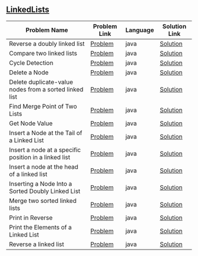 ## [LinkedLists](https://www.hackerrank.com/domains/data-structures/linked-lists)

|Problem Name|Problem Link|Language|Solution Link|
---|---|---|---
|Reverse a doubly linked list|[Problem](https://www.hackerrank.com/challenges/reverse-a-doubly-linked-list/problem)|java|[Solution](./Reverseadoublylinkedlist.java)|
|Compare two linked lists|[Problem](https://www.hackerrank.com/challenges/compare-two-linked-lists/problem)|java|[Solution](./Comparetwolinkedlists.java)|
|Cycle Detection|[Problem](https://www.hackerrank.com/challenges/detect-whether-a-linked-list-contains-a-cycle/problem)|java|[Solution](./CycleDetection.java)|
|Delete a Node|[Problem](https://www.hackerrank.com/challenges/delete-a-node-from-a-linked-list/problem)|java|[Solution](./DeleteaNode.java)|
|Delete duplicate-value nodes from a sorted linked list|[Problem](https://www.hackerrank.com/challenges/delete-duplicate-value-nodes-from-a-sorted-linked-list/problem)|java|[Solution](./Deleteduplicate-valuenodesfromasortedlinkedlist.java)|
|Find Merge Point of Two Lists|[Problem](https://www.hackerrank.com/challenges/find-the-merge-point-of-two-joined-linked-lists/problem)|java|[Solution](./FindMergePointofTwoLists.java)|
|Get Node Value|[Problem](https://www.hackerrank.com/challenges/get-the-value-of-the-node-at-a-specific-position-from-the-tail/problem)|java|[Solution](./GetNodeValue.java)|
|Insert a Node at the Tail of a Linked List|[Problem](https://www.hackerrank.com/challenges/insert-a-node-at-the-tail-of-a-linked-list/problem)|java|[Solution](./InsertaNodeattheTailofaLinkedList.java)|
|Insert a node at a specific position in a linked list|[Problem](https://www.hackerrank.com/challenges/insert-a-node-at-a-specific-position-in-a-linked-list/problem)|java|[Solution](./Insertanodeataspecificpositioninalinkedlist.java)|
|Insert a node at the head of a linked list|[Problem](https://www.hackerrank.com/challenges/insert-a-node-at-the-head-of-a-linked-list/problem)|java|[Solution](./Insertanodeattheheadofalinkedlist.java)|
|Inserting a Node Into a Sorted Doubly Linked List|[Problem](https://www.hackerrank.com/challenges/insert-a-node-into-a-sorted-doubly-linked-list/problem)|java|[Solution](./InsertingaNodeIntoaSortedDoublyLinkedList.java)|
|Merge two sorted linked lists|[Problem](https://www.hackerrank.com/challenges/merge-two-sorted-linked-lists/problem)|java|[Solution](./Mergetwosortedlinkedlists.java)|
|Print in Reverse|[Problem](https://www.hackerrank.com/challenges/print-the-elements-of-a-linked-list-in-reverse/problem)|java|[Solution](./PrintinReverse.java)|
|Print the Elements of a Linked List|[Problem](https://www.hackerrank.com/challenges/print-the-elements-of-a-linked-list/problem)|java|[Solution](./PrinttheElementsofaLinkedList.java)|
|Reverse a linked list|[Problem](https://www.hackerrank.com/challenges/reverse-a-linked-list/problem)|java|[Solution](./Reversealinkedlist.java)|
